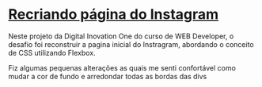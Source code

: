 # <u>Recriando página do Instagram</u> 

Neste projeto da Digital Inovation One do curso de WEB Developer, o desafio foi reconstruir a pagina inicial do Instragram, abordando o conceito de CSS utilizando Flexbox.



Fiz algumas pequenas alterações as quais me senti confortável como mudar a cor de fundo e arredondar todas as bordas das divs

